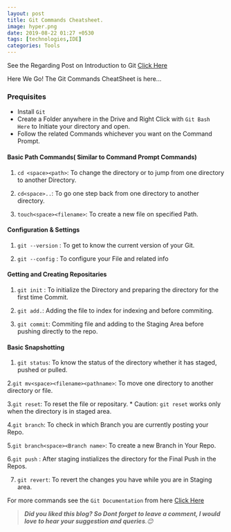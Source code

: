 ```yaml
---
layout: post
title: Git Commands Cheatsheet.
image: hyper.png
date: 2019-08-22 01:27 +0530
tags: [technologies,IDE]
categories: Tools
---
```



See the Regarding Post on Introduction to Git [Click Here](https://codewithdev.me/2019/08/15/How-to-use-git/)

Here We Go! The Git Commands CheatSheet is here...


### Prequisites 

 * Install `Git` 
 * Create a Folder anywhere in the Drive and Right Click with `Git Bash Here` to Initiate your directory and open.
 * Follow the related Commands whichever you want on the Command Prompt.
 
 
 
 
#### Basic Path Commands( Similar to Command Prompt Commands)
 
 1. `cd <space><path>`: To change the directory or to jump from one directory to another Directory.
 
 2. `cd<space>..`: To go one step back from one directory to another directory.
 
 3. `touch<space><filename>`: To create a new file on specified Path.
 
 
#### Configuration & Settings
 
 1. `git --version` : To get to know the current version of your Git.
 
 2. `git --config` : To configure your File and related info
 
 
#### Getting and Creating Repositaries
 
 1. `git init` : To initialize the Directory and preparing the directory for the first time Commit.
 
 2. `git add.`: Adding the file to index for indexing and before commiting.
 
 3. `git commit`: Commiting file and adding to the Staging Area before pushing directly to the repo.
 
#### Basic Snapshotting
 
 1. `git status`: To know the status of the directory whether it has staged, pushed or pulled.
 
 2.`git mv<space><filename><pathname>`: To move one directory to another directory or file.
 
 3.`git reset`: To reset the file or repositary.
     * Caution: `git reset` works only when the directory is in staged area. 
 
 4.`git branch`: To check in which Branch you are currently posting your Repo.
 
 5.`git branch<space><Branch name>`: To create a new Branch in Your Repo.
 
 6.`git push` : After staging instializes the directory for the Final Push in the Repos.
 
 7. `git revert`: To revert the changes you have while you are in Staging area.
 
 
 For more commands see the `Git Documentation` from here [Click Here](https://git-scm.com/docs)
 
 
   >_**Did you liked this blog? So Dont forget to leave a comment, I would love to hear your suggestion and queries**.:blush:_
